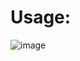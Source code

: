 # Usage:

![image](https://github.com/h4md153v63n/Python_Scripts/assets/5091265/1abbe4fa-b36d-4e63-9c68-40ac47392c44)
